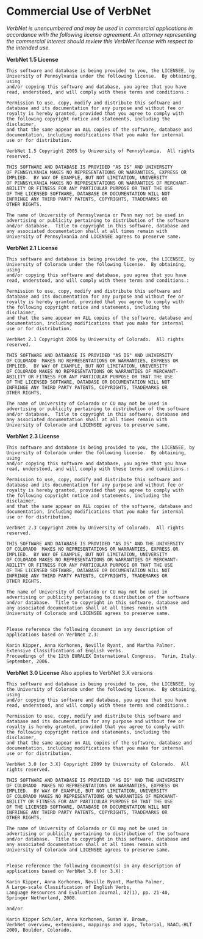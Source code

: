 Commercial  Use of VerbNet
==========================

*VerbNet is unencumbered and may be used in commercial applications in accordance with the following license agreement. An attorney representing the commercial interest should review this VerbNet license with respect to the intended use.*

**VerbNet 1.5 License**

    This software and database is being provided to you, the LICENSEE, by
    University of Pennsylvania under the following license.  By obtaining, using
    and/or copying this software and database, you agree that you have
    read, understood, and will comply with these terms and conditions.:
    
    Permission to use, copy, modify and distribute this software and
    database and its documentation for any purpose and without fee or
    royalty is hereby granted, provided that you agree to comply with
    the following copyright notice and statements, including the disclaimer,
    and that the same appear on ALL copies of the software, database and
    documentation, including modifications that you make for internal
    use or for distribution.
    
    VerbNet 1.5 Copyright 2005 by University of Pennsylvania.  All rights reserved.
    
    THIS SOFTWARE AND DATABASE IS PROVIDED "AS IS" AND UNIVERSITY 
    OF PENNSYLVANIA MAKES NO REPRESENTATIONS OR WARRANTIES, EXPRESS OR
    IMPLIED.  BY WAY OF EXAMPLE, BUT NOT LIMITATION, UNIVERSITY 
    OF PENNSYLVANIA MAKES NO REPRESENTATIONS OR WARRANTIES OF MERCHANT-
    ABILITY OR FITNESS FOR ANY PARTICULAR PURPOSE OR THAT THE USE
    OF THE LICENSED SOFTWARE, DATABASE OR DOCUMENTATION WILL NOT
    INFRINGE ANY THIRD PARTY PATENTS, COPYRIGHTS, TRADEMARKS OR
    OTHER RIGHTS.
    
    The name of University of Pennsylvania or Penn may not be used in
    advertising or publicity pertaining to distribution of the software
    and/or database.  Title to copyright in this software, database and
    any associated documentation shall at all times remain with
    University of Pennsylvania and LICENSEE agrees to preserve same.

**VerbNet 2.1 License**

    This software and database is being provided to you, the LICENSEE, by
    University of Colorado under the following license.  By obtaining, using
    and/or copying this software and database, you agree that you have
    read, understood, and will comply with these terms and conditions.:
    
    Permission to use, copy, modify and distribute this software and
    database and its documentation for any purpose and without fee or
    royalty is hereby granted, provided that you agree to comply with
    the following copyright notice and statements, including the disclaimer,
    and that the same appear on ALL copies of the software, database and
    documentation, including modifications that you make for internal
    use or for distribution.
    
    VerbNet 2.1 Copyright 2006 by University of Colorado.  All rights reserved.
    
    THIS SOFTWARE AND DATABASE IS PROVIDED "AS IS" AND UNIVERSITY 
    OF COLORADO  MAKES NO REPRESENTATIONS OR WARRANTIES, EXPRESS OR
    IMPLIED.  BY WAY OF EXAMPLE, BUT NOT LIMITATION, UNIVERSITY 
    OF COLORADO MAKES NO REPRESENTATIONS OR WARRANTIES OF MERCHANT-
    ABILITY OR FITNESS FOR ANY PARTICULAR PURPOSE OR THAT THE USE
    OF THE LICENSED SOFTWARE, DATABASE OR DOCUMENTATION WILL NOT
    INFRINGE ANY THIRD PARTY PATENTS, COPYRIGHTS, TRADEMARKS OR
    OTHER RIGHTS.
    
    The name of University of Colorado or CU may not be used in
    advertising or publicity pertaining to distribution of the software
    and/or database.  Title to copyright in this software, database and
    any associated documentation shall at all times remain with
    University of Colorado and LICENSEE agrees to preserve same. 

**VerbNet 2.3 License**

    This software and database is being provided to you, the LICENSEE, by
    University of Colorado under the following license.  By obtaining, using
    and/or copying this software and database, you agree that you have
    read, understood, and will comply with these terms and conditions.:
    
    Permission to use, copy, modify and distribute this software and
    database and its documentation for any purpose and without fee or
    royalty is hereby granted, provided that you agree to comply with
    the following copyright notice and statements, including the disclaimer,
    and that the same appear on ALL copies of the software, database and
    documentation, including modifications that you make for internal
    use or for distribution.
    
    VerbNet 2.3 Copyright 2006 by University of Colorado.  All rights reserved.
    
    THIS SOFTWARE AND DATABASE IS PROVIDED "AS IS" AND THE UNIVERSITY 
    OF COLORADO  MAKES NO REPRESENTATIONS OR WARRANTIES, EXPRESS OR
    IMPLIED.  BY WAY OF EXAMPLE, BUT NOT LIMITATION, UNIVERSITY 
    OF COLORADO MAKES NO REPRESENTATIONS OR WARRANTIES OF MERCHANT-
    ABILITY OR FITNESS FOR ANY PARTICULAR PURPOSE OR THAT THE USE
    OF THE LICENSED SOFTWARE, DATABASE OR DOCUMENTATION WILL NOT
    INFRINGE ANY THIRD PARTY PATENTS, COPYRIGHTS, TRADEMARKS OR
    OTHER RIGHTS.
    
    The name of University of Colorado or CU may not be used in
    advertising or publicity pertaining to distribution of the software
    and/or database.  Title to copyright in this software, database and
    any associated documentation shall at all times remain with
    University of Colorado and LICENSEE agrees to preserve same. 
    
    
    Please reference the following document in any description of 
    applications based on VerbNet 2.3: 
    
    Karin Kipper, Anna Korhonen, Neville Ryant, and Martha Palmer.  
    Extensive Classifications of English verbs.   
    Proceedings of the 12th EURALEX International Congress.  Turin, Italy. 
    September, 2006.

**VerbNet 3.0 License**  Also applies to VerbNet 3.X versions

    This software and database is being provided to you, the LICENSEE, by
    the University of Colorado under the following license.  By obtaining, using
    and/or copying this software and database, you agree that you have
    read, understood, and will comply with these terms and conditions.:

    Permission to use, copy, modify and distribute this software and
    database and its documentation for any purpose and without fee or
    royalty is hereby granted, provided that you agree to comply with
    the following copyright notice and statements, including the disclaimer,
    and that the same appear on ALL copies of the software, database and
    documentation, including modifications that you make for internal
    use or for distribution.

    VerbNet 3.0 (or 3.X) Copyright 2009 by University of Colorado.  All rights reserved.

    THIS SOFTWARE AND DATABASE IS PROVIDED "AS IS" AND THE UNIVERSITY 
    OF COLORADO  MAKES NO REPRESENTATIONS OR WARRANTIES, EXPRESS OR
    IMPLIED.  BY WAY OF EXAMPLE, BUT NOT LIMITATION, UNIVERSITY 
    OF COLORADO MAKES NO REPRESENTATIONS OR WARRANTIES OF MERCHANT-
    ABILITY OR FITNESS FOR ANY PARTICULAR PURPOSE OR THAT THE USE
    OF THE LICENSED SOFTWARE, DATABASE OR DOCUMENTATION WILL NOT
    INFRINGE ANY THIRD PARTY PATENTS, COPYRIGHTS, TRADEMARKS OR
    OTHER RIGHTS.

    The name of University of Colorado or CU may not be used in
    advertising or publicity pertaining to distribution of the software
    and/or database.  Title to copyright in this software, database and
    any associated documentation shall at all times remain with
    University of Colorado and LICENSEE agrees to preserve same. 


    Please reference the following document(s) in any description of 
    applications based on VerbNet 3.0 (or 3.X): 
    
    Karin Kipper, Anna Korhonen, Neville Ryant, Martha Palmer, 
    A Large-scale Classification of English Verbs, 
    Language Resources and Evaluation Journal, 42(1), pp. 21-40, 
    Springer Netherland, 2008.
    
    and/or
    
    Karin Kipper Schuler, Anna Korhonen, Susan W. Brown, 
    VerbNet overview, extensions, mappings and apps, Tutorial, NAACL-HLT 2009, Boulder, Colorado.
